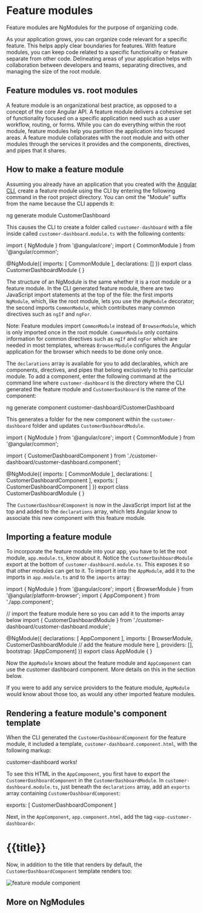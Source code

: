 # Feature modules

Feature modules are NgModules for the purpose of organizing code.

As your application grows, you can organize code relevant for a specific feature.
This helps apply clear boundaries for features.
With feature modules, you can keep code related to a specific functionality or feature separate from other code.
Delineating areas of your application helps with collaboration between developers and teams, separating directives, and managing the size of the root module.

## Feature modules vs. root modules

A feature module is an organizational best practice, as opposed to a concept of the core Angular API.
A feature module delivers a cohesive set of functionality focused on a specific application need such as a user workflow, routing, or forms.
While you can do everything within the root module, feature modules help you partition the application into focused areas.
A feature module collaborates with the root module and with other modules through the services it provides and the components, directives, and pipes that it shares.

## How to make a feature module

Assuming you already have an application that you created with the [Angular CLI](/tools/cli), create a feature module using the CLI by entering the following command in the root project directory.
You can omit the "Module" suffix from the name because the CLI appends it:

<docs-code language="shell">

ng generate module CustomerDashboard

</docs-code>

This causes the CLI to create a folder called `customer-dashboard` with a file inside called `customer-dashboard.module.ts` with the following contents:

<docs-code language="typescript">

import { NgModule } from '@angular/core';
import { CommonModule } from '@angular/common';

@NgModule({
  imports: [
    CommonModule
  ],
  declarations: []
})
export class CustomerDashboardModule { }

</docs-code>

The structure of an NgModule is the same whether it is a root module or a feature module.
In the CLI generated feature module, there are two JavaScript import statements at the top of the file: the first imports `NgModule`, which, like the root module, lets you use the `@NgModule` decorator; the second imports `CommonModule`, which contributes many common directives such as `ngIf` and `ngFor`.

Note: Feature modules import `CommonModule` instead of `BrowserModule`, which is only imported once in the root module.
`CommonModule` only contains information for common directives such as `ngIf` and `ngFor` which are needed in most templates, whereas `BrowserModule` configures the Angular application for the browser which needs to be done only once.

The `declarations` array is available for you to add declarables, which are components, directives, and pipes that belong exclusively to this particular module.
To add a component, enter the following command at the command line where `customer-dashboard` is the directory where the CLI generated the feature module and `CustomerDashboard` is the name of the component:

<docs-code language="shell">

ng generate component customer-dashboard/CustomerDashboard

</docs-code>

This generates a folder for the new component within the `customer-dashboard` folder and updates `CustomerDashboardModule`.

<docs-code header="src/app/customer-dashboard/customer-dashboard.module.ts"
           highlight="[4,11,14]">
import { NgModule } from '@angular/core';
import { CommonModule } from '@angular/common';

import { CustomerDashboardComponent } from './customer-dashboard/customer-dashboard.component';

@NgModule({
  imports: [
    CommonModule
  ],
  declarations: [
    CustomerDashboardComponent
  ],
  exports: [
    CustomerDashboardComponent
  ]
})
export class CustomerDashboardModule { }
</docs-code>

The `CustomerDashboardComponent` is now in the JavaScript import list at the top and added to the `declarations` array, which lets Angular know to associate this new component with this feature module.

## Importing a feature module

To incorporate the feature module into your app, you have to let the root module, `app.module.ts`, know about it.
Notice the `CustomerDashboardModule` export at the bottom of `customer-dashboard.module.ts`.
This exposes it so that other modules can get to it.
To import it into the `AppModule`, add it to the imports in `app.module.ts` and to the `imports` array:

<docs-code header="src/app/app.module.ts" highlight="[5,6,14]">
import { NgModule } from '@angular/core';
import { BrowserModule } from '@angular/platform-browser';
import { AppComponent } from './app.component';

// import the feature module here so you can add it to the imports array below
import { CustomerDashboardModule } from './customer-dashboard/customer-dashboard.module';

@NgModule({
  declarations: [
    AppComponent
  ],
  imports: [
    BrowserModule,
    CustomerDashboardModule // add the feature module here
  ],
  providers: [],
  bootstrap: [AppComponent]
})
export class AppModule { }
</docs-code>

Now the `AppModule` knows about the feature module and `AppComponent` can use the customer dashboard component.
More details on this in the section below.

If you were to add any service providers to the feature module, `AppModule` would know about those too, as would any other imported feature modules.

## Rendering a feature module's component template

When the CLI generated the `CustomerDashboardComponent` for the feature module, it included a template, `customer-dashboard.component.html`, with the following markup:

<docs-code header="src/app/customer-dashboard/customer-dashboard/customer-dashboard.component.html" language="html">
<p>
  customer-dashboard works!
</p>
</docs-code>

To see this HTML in the `AppComponent`, you first have to export the `CustomerDashboardComponent` in the `CustomerDashboardModule`.
In `customer-dashboard.module.ts`, just beneath the `declarations` array, add an `exports` array containing `CustomerDashboardComponent`:

<docs-code header="src/app/customer-dashboard/customer-dashboard.module.ts" highlight="[2]">
  exports: [
    CustomerDashboardComponent
  ]
</docs-code>

Next, in the `AppComponent`, `app.component.html`, add the tag `<app-customer-dashboard>`:

<docs-code header="src/app/app.component.html" highlight="[5]" language="html">
<h1>
  {{title}}
</h1>

<app-customer-dashboard></app-customer-dashboard>
</docs-code>

Now, in addition to the title that renders by default, the `CustomerDashboardComponent` template renders too:

<img alt="feature module component" src="assets/images/guide/ngmodules/feature-module.png">

## More on NgModules

<docs-pill-row>
  <docs-pill href="/guide/ngmodules/lazy-loading" title="Lazy Loading Modules with the Angular Router"/>
  <docs-pill href="/guide/ngmodules/providers" title="Providers"/>
  <docs-pill href="/guide/ngmodules/module-types" title="Types of Feature Modules"/>
</docs-pill-row>
